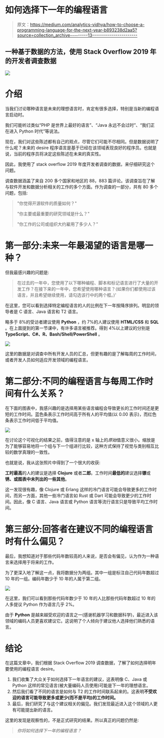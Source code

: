 # 如何选择下一年的编程语言

> 原文：<https://medium.com/analytics-vidhya/how-to-choose-a-programming-language-for-the-next-year-b893238d2aa5?source=collection_archive---------13----------------------->

## 一种基于数据的方法，使用 Stack Overflow 2019 年的开发者调查数据

![](img/49cea99082a1c502bc5e15121ad34e8b.png)

# 介绍

当我们讨论哪种语言是未来的理想语言时，肯定有很多选择，特别是当新的编程语言启动时。

我们可能听过类似“PHP 是世界上最好的语言”、“Java 永远不会过时”、“我们正在进入 Python 时代”等说法。

现在，我们对这些陈述都有自己的观点，尽管它们可能不尽相同。但是数据说明了什么呢？未来的 desire 程序语言是基于已经在该领域表现良好的程序员。也就是说，当前的程序员将决定这些陈述在未来的真实性。

因此，我使用了 stack overflow 2019 年度开发者调查的数据，来仔细研究这个问题。

调查数据涵盖了来自 200 多个国家和地区的 88，883 篇评论。该调查旨在了解与软件开发和数据分析相关的工作的多个方面。作为调查的一部分，共有 80 多个问题，包括:

> "你觉得开源软件的质量如何？"
> 
> "你主要或最重要的研究领域是什么？"
> 
> "你工作的公司或组织大约雇用了多少人？"

# 第一部分:未来一年最渴望的语言是哪一种？

但我最感兴趣的问题是:

> 在过去的一年中，您使用了以下哪种编程、脚本和标记语言进行了大量的开发工作？在接下来的一年中，您希望使用哪种语言？(如果你们都使用过该语言，并且希望继续使用，请勾选该行中的两个框。)'

在这里，您可以看到选择特定编程语言的人的比例在下一年按降序排列。明显的领导者是 C 语言、Java 语言和 T2 语言。

略多于 8%的受访者建议使用 **Python** ，约 7%的人建议使用 **HTML/CSS** 和 **SQL** 。在上面提到的第一节课中，有许多语言被推荐。得到 4%以上建议的分别是 **TypeScript、C#、R、Bash/Shell/PowerShell** 。

![](img/498961a69ab083e1dae95a66116e0ff9.png)

这里的数据是对调查中所有开发人员的汇总，但更有趣的是了解每周的工作时间，或者开发人员如何适应开发领域的编程语言。

# 第二部分:不同的编程语言与每周工作时间有什么关系？

在下面的图表中，我感兴趣的是选择用某些语言编程会导致更长的工作时间还是更短的工作时间。蓝色条表示工作时间高于所有人的平均值(以 0.00 表示)，而红色条表示工作时间低于平均值。

![](img/040e15e8af2c01dd8b102861513f82a8.png)

在讨论这个可视化的结果之前，值得注意的是 x 轴上的*原始*值意义很小。缩放是为了能够容易地将一个组与下一个组进行比较，这种方式保持了视觉与类别相互比较的数学真理的一致性。

也就是说，我从这张照片中得到了一个很大的收获:

**工时最高**的人的建议是选择 **Clojure** 或者**二郎**。工作时间**最低的**建议选择**镖**或**锈、**或图表中未列出的一些**其他**。

这一发现很有趣，像 Clojure 或 Erlang 这样的冷门语言可能会导致更多的工作时间，而另一方面，其他一些冷门语言如 Rust 或 Dart 可能会导致更少的工作时间。因此，像 C 语言、Java 语言或 Python 语言等流行语言只是导致平均工作时间。

# 第三部分:回答者在建议不同的编程语言时有什么偏见？

最后，我想知道对于那些代码年数较高的人来说，是否会有偏见，认为作为一种语言来选择用于将来的工作。

为了更深入地了解这一点，我将数据分为两组。其中一组是标注自己代码年数超过 10 年的一组。编码年数少于 10 年的人属于第二组。

![](img/f8a289f36e29d9b9bc4a8bf52235624d.png)

在这里，我们可以看到那些代码年数少于 10 年的人比那些代码年数超过 10 年的人多提议 Python 作为语言几乎 2%。

由于 **Python** 是越来越受欢迎的语言之一(感谢机器学习和数据科学)，最近进入该领域的编码人员更喜欢建议它。这说明了个人倾向于建议他人选择他们熟悉的语言。

# 结论

在这篇文章中，我们根据 Stack Overflow 2019 调查数据，了解了如何选择明年要使用的编程语言 desire。

1.  我们收集了大众关于如何选择下一年语言的建议，这表明像 C、Java 或 Python 这样的常见语言(被大量编码人员使用)可能是下一年的理想语言。
2.  然后我们看了不同的语言是如何与 T2 的工作时间联系起来的。这表明**不受欢迎的语言可能导致更多或更少(而不是平均)的工作时间。**
3.  最后，我们研究了与这个建议相关的偏见。我们发现最近进入这个领域的人更有可能提出新的语言。

这里的发现是观察性的，不是正式研究的结果。所以真正的问题仍然是:

> *你将如何选择下一年的编程语言？*
